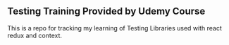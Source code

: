 ## Testing Training Provided by Udemy Course

This is a repo for tracking my learning of Testing Libraries used with react redux and context.

